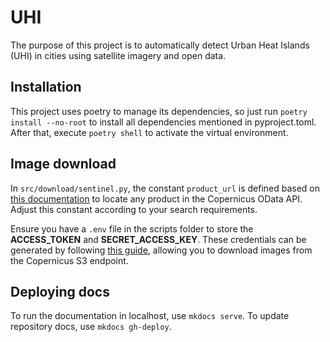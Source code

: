 # UHI

The purpose of this project is to automatically detect Urban Heat Islands (UHI) in cities using satellite imagery and open data.

## Installation

This project uses poetry to manage its dependencies, so just run `poetry install --no-root` to install all dependencies mentioned in pyproject.toml. After that, execute `poetry shell` to activate the virtual environment.

## Image download

In `src/download/sentinel.py`, the constant `product_url` is defined based on [this documentation](https://documentation.dataspace.copernicus.eu/APIs/OData.html) to locate any product in the Copernicus OData API. Adjust this constant according to your search requirements.

Ensure you have a `.env` file in the scripts folder to store the **ACCESS_TOKEN** and **SECRET_ACCESS_KEY**. These credentials can be generated by following [this guide](https://documentation.dataspace.copernicus.eu/APIs/S3.html), allowing you to download images from the Copernicus S3 endpoint.

## Deploying docs

To run the documentation in localhost, use `mkdocs serve`. To update repository docs, use `mkdocs gh-deploy`.